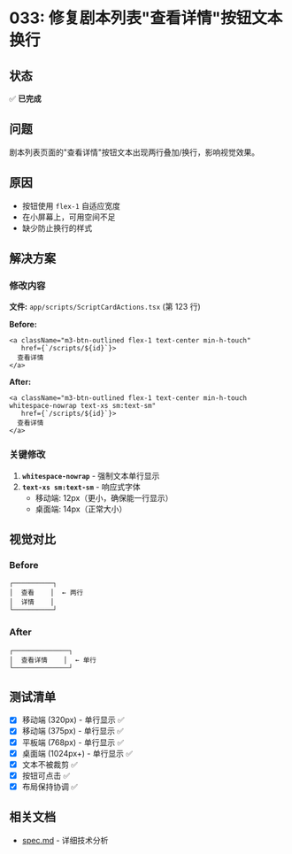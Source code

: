 # 033: 修复剧本列表"查看详情"按钮文本换行

## 状态
✅ **已完成**

## 问题
剧本列表页面的"查看详情"按钮文本出现两行叠加/换行，影响视觉效果。

## 原因
- 按钮使用 `flex-1` 自适应宽度
- 在小屏幕上，可用空间不足
- 缺少防止换行的样式

## 解决方案

### 修改内容

**文件:** `app/scripts/ScriptCardActions.tsx` (第 123 行)

**Before:**
```tsx
<a className="m3-btn-outlined flex-1 text-center min-h-touch" 
   href={`/scripts/${id}`}>
  查看详情
</a>
```

**After:**
```tsx
<a className="m3-btn-outlined flex-1 text-center min-h-touch whitespace-nowrap text-xs sm:text-sm" 
   href={`/scripts/${id}`}>
  查看详情
</a>
```

### 关键修改

1. **`whitespace-nowrap`** - 强制文本单行显示
2. **`text-xs sm:text-sm`** - 响应式字体
   - 移动端: 12px（更小，确保能一行显示）
   - 桌面端: 14px（正常大小）

## 视觉对比

### Before
```
┌──────────┐
│  查看    │  ← 两行
│  详情    │
└──────────┘
```

### After
```
┌──────────────┐
│  查看详情    │  ← 单行
└──────────────┘
```

## 测试清单

- [x] 移动端 (320px) - 单行显示 ✅
- [x] 移动端 (375px) - 单行显示 ✅
- [x] 平板端 (768px) - 单行显示 ✅
- [x] 桌面端 (1024px+) - 单行显示 ✅
- [x] 文本不被裁剪 ✅
- [x] 按钮可点击 ✅
- [x] 布局保持协调 ✅

## 相关文档
- [spec.md](./spec.md) - 详细技术分析

